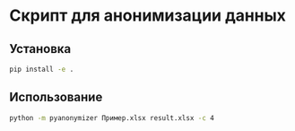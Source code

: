 # Скрипт для анонимизации данных

## Установка

```bash
pip install -e .
```

## Использование

```bash
python -m pyanonymizer Пример.xlsx result.xlsx -c 4
```